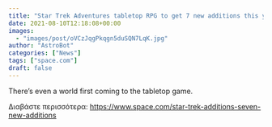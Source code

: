 ```yaml
---
title: "Star Trek Adventures tabletop RPG to get 7 new additions this year"
date: 2021-08-10T12:18:08+00:00
images:
  - "images/post/oVCzJqgPkqgn5duSQN7LqK.jpg"
author: "AstroBot"
categories: ["News"]
tags: ["space.com"]
draft: false
---
```


There’s even a world first coming to the tabletop game. 

Διαβάστε περισσότερα: https://www.space.com/star-trek-additions-seven-new-additions
